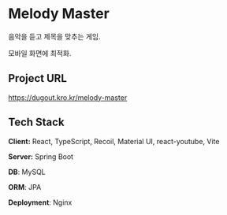 
# Melody Master

음악을 듣고 제목을 맞추는 게임.

모바일 화면에 최적화.

## Project URL
<a href="https://dugout.kro.kr/melody-master" target="_blank">https://dugout.kro.kr/melody-master</a>

## Tech Stack

**Client:** React, TypeScript, Recoil, Material UI, react-youtube, Vite

**Server:** Spring Boot

**DB**: MySQL

**ORM**: JPA

**Deployment**: Nginx


